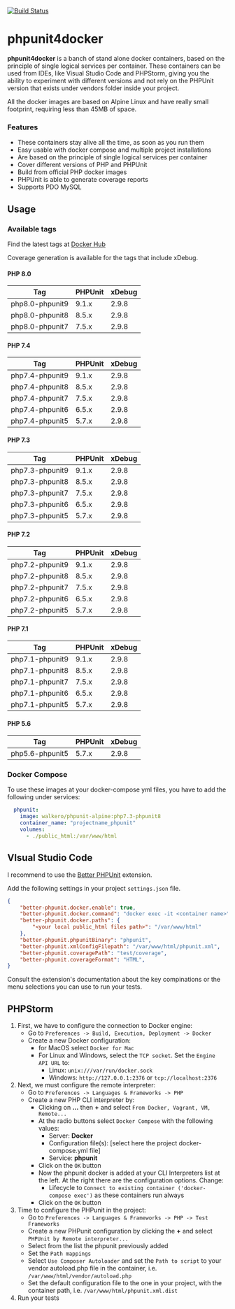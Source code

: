 [![Build Status](https://drone-gh.intercube.gr/api/badges/walkero-gr/phpunit4docker/status.svg)](https://drone-gh.intercube.gr/walkero-gr/phpunit4docker)

# phpunit4docker
**phpunit4docker** is a banch of stand alone docker containers, based on the principle of single logical services per container. These containers can be used from IDEs, like Visual Studio Code and PHPStorm, giving you the ability to experiment with different versions and not rely on the PHPUnit version that exists under vendors folder inside your project.

All the docker images are based on Alpine Linux and have really small footprint, requiring less than 45MB of space.

### Features
- These containers stay alive all the time, as soon as you run them
- Easy usable with docker compose and multiple project installations
- Are based on the principle of single logical services per container
- Cover different versions of PHP and PHPUnit
- Build from official PHP docker images
- PHPUnit is able to generate coverage reports
- Supports PDO MySQL

## Usage
### Available tags

Find the latest tags at [Docker Hub](https://hub.docker.com/r/walkero/phpunit-alpine/tags)

Coverage generation is available for the tags that include xDebug.

#### PHP 8.0

| Tag                  | PHPUnit  | xDebug   |
| -------------------- | -------- | -------- |
| php8.0-phpunit9      | 9.1.x    | 2.9.8    |
| php8.0-phpunit8      | 8.5.x    | 2.9.8    |
| php8.0-phpunit7      | 7.5.x    | 2.9.8    |

#### PHP 7.4

| Tag                  | PHPUnit  | xDebug   |
| -------------------- | -------- | -------- |
| php7.4-phpunit9      | 9.1.x    | 2.9.8    |
| php7.4-phpunit8      | 8.5.x    | 2.9.8    |
| php7.4-phpunit7      | 7.5.x    | 2.9.8    |
| php7.4-phpunit6      | 6.5.x    | 2.9.8    |
| php7.4-phpunit5      | 5.7.x    | 2.9.8    |

#### PHP 7.3

| Tag                  | PHPUnit  | xDebug   |
| -------------------- | -------- | -------- |
| php7.3-phpunit9      | 9.1.x    | 2.9.8    |
| php7.3-phpunit8      | 8.5.x    | 2.9.8    |
| php7.3-phpunit7      | 7.5.x    | 2.9.8    |
| php7.3-phpunit6      | 6.5.x    | 2.9.8    |
| php7.3-phpunit5      | 5.7.x    | 2.9.8    |


#### PHP 7.2

| Tag                  | PHPUnit  | xDebug   |
| -------------------- | -------- | -------- |
| php7.2-phpunit9      | 9.1.x    | 2.9.8    |
| php7.2-phpunit8      | 8.5.x    | 2.9.8    |
| php7.2-phpunit7      | 7.5.x    | 2.9.8    |
| php7.2-phpunit6      | 6.5.x    | 2.9.8    |
| php7.2-phpunit5      | 5.7.x    | 2.9.8    |

#### PHP 7.1

| Tag                  | PHPUnit  | xDebug   |
| -------------------- | -------- | -------- |
| php7.1-phpunit9      | 9.1.x    | 2.9.8    |
| php7.1-phpunit8      | 8.5.x    | 2.9.8    |
| php7.1-phpunit7      | 7.5.x    | 2.9.8    |
| php7.1-phpunit6      | 6.5.x    | 2.9.8    |
| php7.1-phpunit5      | 5.7.x    | 2.9.8    |

#### PHP 5.6

| Tag                  | PHPUnit  | xDebug   |
| -------------------- | -------- | -------- |
| php5.6-phpunit5      | 5.7.x    | 2.9.8    |

### Docker Compose
To use these images at your docker-compose yml files, you have to add the following under services:
```yaml
  phpunit:
    image: walkero/phpunit-alpine:php7.3-phpunit8
    container_name: "projectname_phpunit"
    volumes:
      - ./public_html:/var/www/html
```

## VIsual Studio Code

I recommend to use the [Better PHPUnit](https://github.com/calebporzio/better-phpunit) extension.

Add the following settings in your project `settings.json` file.

```json
{
    "better-phpunit.docker.enable": true,
    "better-phpunit.docker.command": "docker exec -it <container name>",
    "better-phpunit.docker.paths": {
        "<your local public_html files path>": "/var/www/html"
    },
    "better-phpunit.phpunitBinary": "phpunit",
    "better-phpunit.xmlConfigFilepath": "/var/www/html/phpunit.xml",
    "better-phpunit.coveragePath": "test/coverage",
    "better-phpunit.coverageFormat": "HTML",
}
```
Consult the extension's documentation about the key compinations or the menu selections you can use to run your tests.

## PHPStorm


1. First, we have to configure the connection to Docker engine:
   * Go to `Preferences -> Build, Execution, Deployment -> Docker`
   * Create a new Docker configuration:
     * for MacOS select `Docker for Mac`
     * For Linux and Windows, select the `TCP socket`. Set the `Engine API URL` to:
       * Linux: `unix:///var/run/docker.sock`
       * Windows: `http://127.0.0.1:2376` or `tcp://localhost:2376`
1. Next, we must configure the remote interpreter:
   * Go to `Preferences -> Languages & Frameworks -> PHP`
   * Create a new PHP CLI interpreter by:
     * Clicking on **...** then **+** and select `From Docker, Vagrant, VM, Remote...`
     * At the radio buttons select `Docker Compose` with the following values:
       * Server: **Docker**
       * Configuration file(s): [select here the project docker-compose.yml file]
       * Service: **phpunit**
     * Click on the `OK` button
     * Now the phpunit docker is added at your CLI Interpreters list at the left. At the right there are the configuration options. Change:
       * Lifecycle to `Connect to existing container ('docker-compose exec')` as these containers run always
     * Click on the `OK` button
1. Time to configure the PHPunit in the project:
   * Go to `Preferences -> Languages & Frameworks -> PHP -> Test Frameworks`
   * Create a new PHPunit configuration by clicking the **+** and select `PHPUnit by Remote interpreter...`
   * Select from the list the phpunit previously added
   * Set the `Path mappings`
   * Select `Use Composer Autoloader` and set the `Path to script` to your vendor autoload.php file in the container, i.e. `/var/www/html/vendor/autoload.php`
   * Set the default configuration file to the one in your project, with the container path, i.e. `/var/www/html/phpunit.xml.dist`
1. Run your tests
